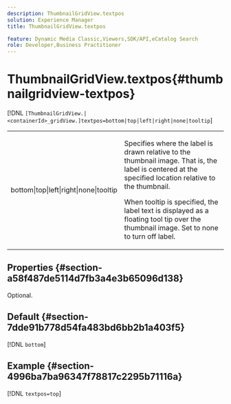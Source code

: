 ```yaml
---
description: ThumbnailGridView.textpos
solution: Experience Manager
title: ThumbnailGridView.textpos

feature: Dynamic Media Classic,Viewers,SDK/API,eCatalog Search
role: Developer,Business Practitioner
---
```


# ThumbnailGridView.textpos{#thumbnailgridview-textpos}

 [!DNL `[ThumbnailGridView.|<containerId>_gridView.]textpos=bottom|top|left|right|none|tooltip`]

<table id="table_1BEBE260769B4A0C9E9F5016D2FA68A0"> 
 <tbody> 
  <tr> 
   <td> <p> <span class="codeph"> bottom|top|left|right|none|tooltip</span> </p> </td> 
   <td> <p> Specifies where the label is drawn relative to the thumbnail image. That is, the label is centered at the specified location relative to the thumbnail. </p> <p>When <span class="codeph"> tooltip</span> is specified, the label text is displayed as a floating tool tip over the thumbnail image. Set to <span class="codeph"> none</span> to turn off label. </p> </td> 
  </tr> 
 </tbody> 
</table>

## Properties {#section-a58f487de5114d7fb3a4e3b65096d138}

Optional.

## Default {#section-7dde91b778d54fa483bd6bb2b1a403f5}

[!DNL `bottom`]

## Example {#section-4996ba7ba96347f78817c2295b71116a}

[!DNL `textpos=top`] 

